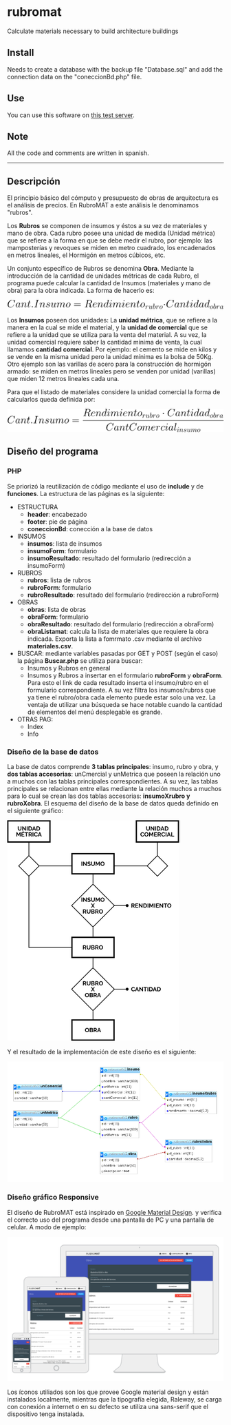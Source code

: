 # rubromat
Calculate materials necessary to build architecture buildings

## Install
Needs to create a database with the backup file "Database.sql" and add the connection data on the "coneccionBd.php" file.
## Use
You can use this software on [this test server](http://rubromat.net16.net).
## Note
All the code and comments are written in spanish.

---

## Descripción
El principio básico del cómputo y presupuesto de obras de arquitectura es el análisis de precios. En RubroMAT a este análisis le denominamos "rubros".

Los **Rubros** se componen de insumos y éstos a su vez de materiales y mano de obra. Cada rubro posee una unidad de medida (Unidad métrica) que se refiere a la forma en que se debe medir el rubro, por ejemplo: las mamposterías y revoques se miden en metro cuadrado, los encadenados en metros lineales, el Hormigón en metros cúbicos, etc.

Un conjunto específico de Rubros se denomina **Obra**. Mediante la introducción de la cantidad de unidades métricas de cada Rubro, el programa puede calcular la cantidad de Insumos (materiales y mano de obra) para la obra indicada. La forma de hacerlo es:

![eq1](img/eq1.svg)

Los **Insumos** poseen dos unidades: La **unidad métrica**, que se refiere a la manera en la cual se mide el material, y la **unidad de comercial** que se refiere a la unidad que se utiliza para la venta del material. A su vez, la unidad comercial requiere saber la cantidad mínima de venta, la cual llamamos **cantidad comercial**. Por ejemplo: el cemento se mide en kilos y se vende en la misma unidad pero la unidad mínima es la bolsa de 50Kg. Otro ejemplo son las varillas de acero para la construcción de hormigón armado: se miden en metros lineales pero se venden por unidad (varillas) que miden 12 metros lineales cada una.

Para que el listado de materiales considere la unidad comercial la forma de calcularlos queda definida por:

![eq2](img/eq2.svg)

## Diseño del programa

### PHP

Se priorizó la reutilización de código mediante el uso de __include__ y de __funciones__. La estructura de las páginas es la siguiente:

- ESTRUCTURA
    - **header**: encabezado
    - **footer**: pie de página
    - **coneccionBd**: conección a la base de datos
- INSUMOS
    - **insumos**: lista de insumos
    - **insumoForm**: formulario
    - **insumoResultado**: resultado del formulario (redirección a insumoForm)
- RUBROS
    - **rubros**: lista de rubros
    - **rubroForm**: formulario
    - **rubroResultado**: resultado del formulario (redirección a rubroForm)
- OBRAS
    - **obras**: lista de obras
    - **obraForm**: formulario
    - **obraResultado**: resultado del formulario (redirección a obraForm)
    - **obraListamat**: calcula la lista de materiales que requiere la obra indicada. Exporta la lista a fomrmato .csv mediante el archivo **materiales.csv**.
- BUSCAR: mediante variables pasadas por GET y POST (según el caso) la página **Buscar.php** se utiliza para buscar:
    - Insumos y Rubros en general
    - Insumos y Rubros a insertar en el formulario **rubroForm** y **obraForm**. Para esto el link de cada resultado inserta el insumo/rubro en el formulario correspondiente. A su vez filtra los insumos/rubros que ya tiene el rubro/obra cada elemento puede estar solo una vez. La ventaja de utilizar una búsqueda se hace notable cuando la cantidad de elementos del menú desplegable es grande.
- OTRAS PAG:
    - Index
    - Info

### Diseño de la base de datos

La base de datos comprende **3 tablas principales**: insumo, rubro y obra, y **dos tablas accesorias**: unCmercial y unMetrica que poseen la relación uno a muchos con las tablas principales correspondientes. A su vez, las tablas principales se relacionan entre ellas mediante la relación muchos a muchos para lo cual se crean las dos tablas accesorias: **insumoXrubro y rubroXobra**. El esquema del diseño de la base de datos queda definido en el siguiente gráfico:

![esquema del diseño de la base de datos](img/esquemaBd.png)

Y el resultado de la implementación de este diseño es el siguiente:

![Estructura de la base de datos](img/estructuraBd.png)

### Diseño gráfico Responsive

El diseño de RubroMAT está inspirado en [Google Material Design](https://www.google.com/design/spec/material-design/introduction.html). y verifica el correcto uso del programa desde una pantalla de PC y una pantalla de celular. A modo de ejemplo:

![diseño responsive](img/responsive.png)

Los íconos utiliados son los que provee Google material design y están instalados localmente, mientras que la tipografía elegida, Raleway, se carga con conexión a internet o en su defecto se utiliza una sans-serif que el dispositivo tenga instalada.
